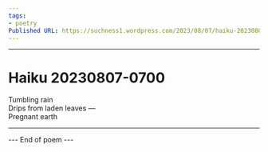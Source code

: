 ```yaml
---
tags: 
- poetry
Published URL: https://suchness1.wordpress.com/2023/08/07/haiku-20230807-0700/
---
```

---  
  
# Haiku 20230807-0700  
> 

Tumbling rain  
Drips from laden leaves —  
Pregnant earth  
  
---  
 --- End of poem ---